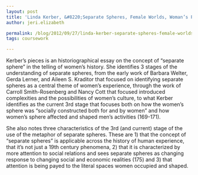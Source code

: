 ```yaml
---
layout: post
title: 'Linda Kerber, &#8220;Separate Spheres, Female Worlds, Woman’s Place: The Rhetoric of Women’s History&#8221;'
author: jeri.elizabeth

permalink: /blog/2012/09/27/linda-kerber-separate-spheres-female-worlds-womans-place-the-rhetoric-of-womens-history/
tags: coursework

---
```

Kerber&#8217;s pieces is an historiographical essay on the concept of &#8220;separate sphere&#8221; in the telling of women&#8217;s history. She identifies 3 stages of the understanding of separate spheres, from the early work of Barbara Welter, Gerda Lerner, and Aileen S. Kraditor that focused on identifying separate spheres as a central theme of women&#8217;s experience, through the work of Carroll Smith-Rosenberg and Nancy Cott that focused introduced complexities and the possibilities of women&#8217;s culture, to what Kerber identifies as the current 3rd stage that focuses both on how the women&#8217;s sphere was &#8220;socially constructed both for and by women&#8221; and how women&#8217;s sphere affected and shaped men&#8217;s activities (169-171).

She also notes three characteristics of the 3rd (and current) stage of the use of the metaphor of separate spheres. These are 1) that the concept of &#8220;separate spheres&#8221; is applicable across the history of human experience, that it&#8217;s not just a 19th century phenomena, 2) that it is characterized by more attention to social relations and sees separate spheres as changing response to changing social and economic realities (175) and 3) that attention is being payed to the literal spaces women occupied and shaped.
